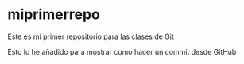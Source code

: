 # miprimerrepo
Este es mi primer repositorio para las clases de Git

Esto lo he añadido para mostrar como hacer un commit desde GitHub

